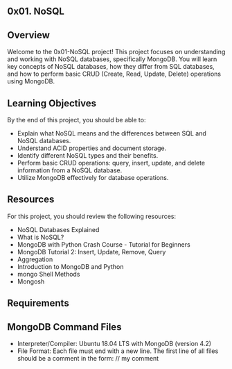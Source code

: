 ## 0x01. NoSQL

## Overview
Welcome to the 0x01-NoSQL project! This project focuses on understanding and working with NoSQL databases, specifically MongoDB. You will learn key concepts of NoSQL databases, how they differ from SQL databases, and how to perform basic CRUD (Create, Read, Update, Delete) operations using MongoDB.

## Learning Objectives
By the end of this project, you should be able to:

- Explain what NoSQL means and the differences between SQL and NoSQL databases.
- Understand ACID properties and document storage.
- Identify different NoSQL types and their benefits.
- Perform basic CRUD operations: query, insert, update, and delete information from a NoSQL database.
- Utilize MongoDB effectively for database operations.

## Resources
For this project, you should review the following resources:

- NoSQL Databases Explained
- What is NoSQL?
- MongoDB with Python Crash Course - Tutorial for Beginners
- MongoDB Tutorial 2: Insert, Update, Remove, Query
- Aggregation
- Introduction to MongoDB and Python
- mongo Shell Methods
- Mongosh

## Requirements

## MongoDB Command Files
- Interpreter/Compiler: Ubuntu 18.04 LTS with MongoDB (version 4.2)
- File Format: Each file must end with a new line. The first line of all files should be a comment in the form: // my comment
